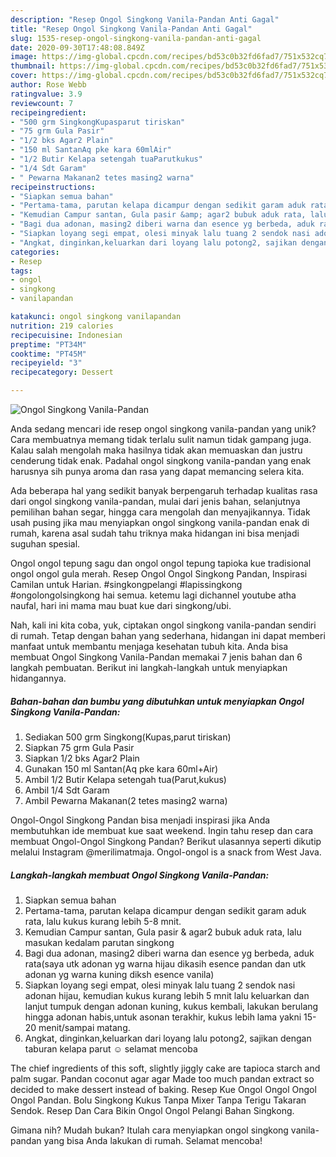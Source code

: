 ```yaml
---
description: "Resep Ongol Singkong Vanila-Pandan Anti Gagal"
title: "Resep Ongol Singkong Vanila-Pandan Anti Gagal"
slug: 1535-resep-ongol-singkong-vanila-pandan-anti-gagal
date: 2020-09-30T17:48:08.849Z
image: https://img-global.cpcdn.com/recipes/bd53c0b32fd6fad7/751x532cq70/ongol-singkong-vanila-pandan-foto-resep-utama.jpg
thumbnail: https://img-global.cpcdn.com/recipes/bd53c0b32fd6fad7/751x532cq70/ongol-singkong-vanila-pandan-foto-resep-utama.jpg
cover: https://img-global.cpcdn.com/recipes/bd53c0b32fd6fad7/751x532cq70/ongol-singkong-vanila-pandan-foto-resep-utama.jpg
author: Rose Webb
ratingvalue: 3.9
reviewcount: 7
recipeingredient:
- "500 grm SingkongKupasparut tiriskan"
- "75 grm Gula Pasir"
- "1/2 bks Agar2 Plain"
- "150 ml SantanAq pke kara 60mlAir"
- "1/2 Butir Kelapa setengah tuaParutkukus"
- "1/4 Sdt Garam"
- " Pewarna Makanan2 tetes masing2 warna"
recipeinstructions:
- "Siapkan semua bahan"
- "Pertama-tama, parutan kelapa dicampur dengan sedikit garam aduk rata, lalu kukus kurang lebih 5-8 mnit."
- "Kemudian Campur santan, Gula pasir &amp; agar2 bubuk aduk rata, lalu masukan kedalam parutan singkong"
- "Bagi dua adonan, masing2 diberi warna dan esence yg berbeda, aduk rata(saya utk adonan yg warna hijau dikasih esence pandan dan utk adonan yg warna kuning diksh esence vanila)"
- "Siapkan loyang segi empat, olesi minyak lalu tuang 2 sendok nasi adonan hijau, kemudian kukus kurang lebih 5 mnit lalu keluarkan dan lanjut tumpuk dengan adonan kuning, kukus kembali, lakukan berulang hingga adonan habis,untuk asonan terakhir, kukus lebih lama yakni 15-20 menit/sampai matang."
- "Angkat, dinginkan,keluarkan dari loyang lalu potong2, sajikan dengan taburan kelapa parut ☺ selamat mencoba"
categories:
- Resep
tags:
- ongol
- singkong
- vanilapandan

katakunci: ongol singkong vanilapandan 
nutrition: 219 calories
recipecuisine: Indonesian
preptime: "PT34M"
cooktime: "PT45M"
recipeyield: "3"
recipecategory: Dessert

---
```



![Ongol Singkong Vanila-Pandan](https://img-global.cpcdn.com/recipes/bd53c0b32fd6fad7/751x532cq70/ongol-singkong-vanila-pandan-foto-resep-utama.jpg)

Anda sedang mencari ide resep ongol singkong vanila-pandan yang unik? Cara membuatnya memang tidak terlalu sulit namun tidak gampang juga. Kalau salah mengolah maka hasilnya tidak akan memuaskan dan justru cenderung tidak enak. Padahal ongol singkong vanila-pandan yang enak harusnya sih punya aroma dan rasa yang dapat memancing selera kita.

Ada beberapa hal yang sedikit banyak berpengaruh terhadap kualitas rasa dari ongol singkong vanila-pandan, mulai dari jenis bahan, selanjutnya pemilihan bahan segar, hingga cara mengolah dan menyajikannya. Tidak usah pusing jika mau menyiapkan ongol singkong vanila-pandan enak di rumah, karena asal sudah tahu triknya maka hidangan ini bisa menjadi suguhan spesial.

Ongol ongol tepung sagu dan ongol ongol tepung tapioka kue tradisional ongol ongol gula merah. Resep Ongol Ongol Singkong Pandan, Inspirasi Camilan untuk Harian. #singkongpelangi #lapissingkong #ongolongolsingkong hai semua. ketemu lagi dichannel youtube atha naufal, hari ini mama mau buat kue dari singkong/ubi.


Nah, kali ini kita coba, yuk, ciptakan ongol singkong vanila-pandan sendiri di rumah. Tetap dengan bahan yang sederhana, hidangan ini dapat memberi manfaat untuk membantu menjaga kesehatan tubuh kita. Anda bisa membuat Ongol Singkong Vanila-Pandan memakai 7 jenis bahan dan 6 langkah pembuatan. Berikut ini langkah-langkah untuk menyiapkan hidangannya.

<!--inarticleads1-->

##### Bahan-bahan dan bumbu yang dibutuhkan untuk menyiapkan Ongol Singkong Vanila-Pandan:

1. Sediakan 500 grm Singkong(Kupas,parut tiriskan)
1. Siapkan 75 grm Gula Pasir
1. Siapkan 1/2 bks Agar2 Plain
1. Gunakan 150 ml Santan(Aq pke kara 60ml+Air)
1. Ambil 1/2 Butir Kelapa setengah tua(Parut,kukus)
1. Ambil 1/4 Sdt Garam
1. Ambil  Pewarna Makanan(2 tetes masing2 warna)


Ongol-Ongol Singkong Pandan bisa menjadi inspirasi jika Anda membutuhkan ide membuat kue saat weekend. Ingin tahu resep dan cara membuat Ongol-Ongol Singkong Pandan? Berikut ulasannya seperti dikutip melalui Instagram @merilimatmaja. Ongol-ongol is a snack from West Java. 

<!--inarticleads2-->

##### Langkah-langkah membuat Ongol Singkong Vanila-Pandan:

1. Siapkan semua bahan
1. Pertama-tama, parutan kelapa dicampur dengan sedikit garam aduk rata, lalu kukus kurang lebih 5-8 mnit.
1. Kemudian Campur santan, Gula pasir &amp; agar2 bubuk aduk rata, lalu masukan kedalam parutan singkong
1. Bagi dua adonan, masing2 diberi warna dan esence yg berbeda, aduk rata(saya utk adonan yg warna hijau dikasih esence pandan dan utk adonan yg warna kuning diksh esence vanila)
1. Siapkan loyang segi empat, olesi minyak lalu tuang 2 sendok nasi adonan hijau, kemudian kukus kurang lebih 5 mnit lalu keluarkan dan lanjut tumpuk dengan adonan kuning, kukus kembali, lakukan berulang hingga adonan habis,untuk asonan terakhir, kukus lebih lama yakni 15-20 menit/sampai matang.
1. Angkat, dinginkan,keluarkan dari loyang lalu potong2, sajikan dengan taburan kelapa parut ☺ selamat mencoba


The chief ingredients of this soft, slightly jiggly cake are tapioca starch and palm sugar. Pandan coconut agar agar Made too much pandan extract so decided to make dessert instead of baking. Resep Kue Ongol Ongol Ongol Ongol Pandan. Bolu Singkong Kukus Tanpa Mixer Tanpa Terigu Takaran Sendok. Resep Dan Cara Bikin Ongol Ongol Pelangi Bahan Singkong. 

Gimana nih? Mudah bukan? Itulah cara menyiapkan ongol singkong vanila-pandan yang bisa Anda lakukan di rumah. Selamat mencoba!
